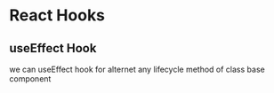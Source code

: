 # React Hooks

## useEffect Hook
we can useEffect hook for alternet any lifecycle method of class base component